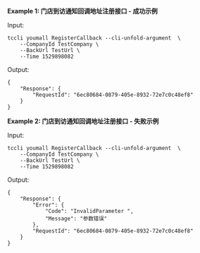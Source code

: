 **Example 1: 门店到访通知回调地址注册接口 - 成功示例**



Input: 

```
tccli youmall RegisterCallback --cli-unfold-argument  \
    --CompanyId TestCompany \
    --BackUrl TestUrl \
    --Time 1529898082
```

Output: 
```
{
    "Response": {
        "RequestId": "6ec80684-0879-405e-8932-72e7c0c48ef8"
    }
}
```

**Example 2: 门店到访通知回调地址注册接口 - 失败示例**



Input: 

```
tccli youmall RegisterCallback --cli-unfold-argument  \
    --CompanyId TestCompany \
    --BackUrl TestUrl \
    --Time 1529898082
```

Output: 
```
{
    "Response": {
        "Error": {
            "Code": "InvalidParameter ",
            "Message": "参数错误"
        },
        "RequestId": "6ec80684-0879-405e-8932-72e7c0c48ef8"
    }
}
```

